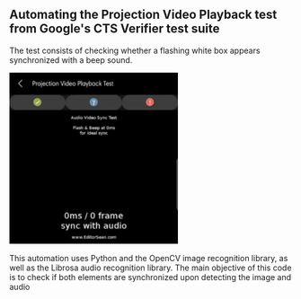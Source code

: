 ## Automating the Projection Video Playback test from Google's CTS Verifier test suite
The test consists of checking whether a flashing white box appears synchronized with a beep sound.

<div>
  <img src="./assets/projection.gif" width="300"/>
</div>

This automation uses Python and the OpenCV image recognition library, as well as the Librosa audio recognition library. The main objective of this code is to check if both elements are synchronized upon detecting the image and audio
